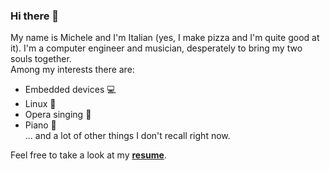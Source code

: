 ### Hi there 👋

My name is Michele and I'm Italian (yes, I make pizza and I'm quite good at it). I'm a computer engineer and musician, desperately to bring my two souls together.  
Among my interests there are:
* Embedded devices :computer:
* Linux :penguin:
* Opera singing :musical_score:
* Piano :musical_keyboard:   
... and a lot of other things I don't recall right now.  

Feel free to take a look at my [**resume**](MichelePerrone_Resume.pdf).

<!--
**michele-perrone/michele-perrone** is a ✨ _special_ ✨ repository because its `README.md` (this file) appears on your GitHub profile.

Here are some ideas to get you started:

- 🔭 I’m currently working on ...
- 🌱 I’m currently learning ...
- 👯 I’m looking to collaborate on ...
- 🤔 I’m looking for help with ...
- 💬 Ask me about ...
- 📫 How to reach me: ...
- 😄 Pronouns: ...
- ⚡ Fun fact: ...
-->
